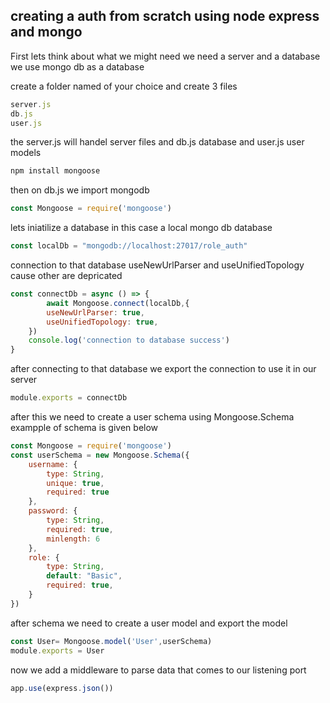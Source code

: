 ## creating a auth from scratch using node express and mongo

First lets think about what we might need
we need a server and a database 
we use mongo db as a database 

create a folder named of your choice and create 3 files
```js
server.js
db.js
user.js
```
the server.js will handel server files and db.js database and user.js user models

```js
npm install mongoose
```
then on db.js we import mongodb 
```js
const Mongoose = require('mongoose')
```
lets iniatilize a database in this case a local mongo db database
```js
const localDb = "mongodb://localhost:27017/role_auth"

```
connection to that database
useNewUrlParser and useUnifiedTopology cause other are depricated
```js
const connectDb = async () => {
        await Mongoose.connect(localDb,{
        useNewUrlParser: true,
        useUnifiedTopology: true,
    })
    console.log('connection to database success')
}
```
after connecting to that database we export the connection to use it in our server
```js
module.exports = connectDb
```
after this we need to create a user schema
using Mongoose.Schema
exampple of schema is given below
```js
const Mongoose = require('mongoose')
const userSchema = new Mongoose.Schema({
    username: {
        type: String,
        unique: true,
        required: true
    },
    password: {
        type: String,
        required: true,
        minlength: 6
    },
    role: {
        type: String,
        default: "Basic",
        required: true,
    }
})
```
after schema we need to create a user model and export the model
```js
const User= Mongoose.model('User',userSchema)
module.exports = User
```

now we add a middleware to parse data that comes to our listening port
```js
app.use(express.json())
```
